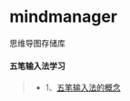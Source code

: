 # mindmanager
思维导图存储库

#### 五笔输入法学习
>- 1、[五笔输入法的概念](https://github.com/YiXiaoBaiLP/mindmanager/blob/main/src/%E4%BA%94%E7%AC%94%E8%BE%93%E5%85%A5%E6%B3%95/%E4%BA%94%E7%AC%94%E5%AD%A6%E4%B9%A0%E7%AC%94%E8%AE%B0.md)
